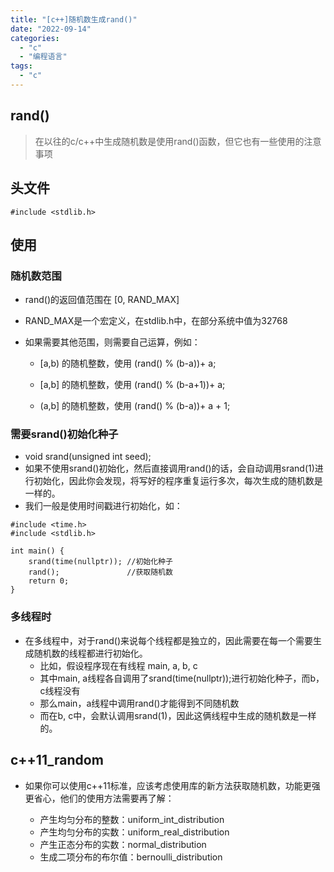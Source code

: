 ```yaml
---
title: "[c++]随机数生成rand()"
date: "2022-09-14"
categories: 
  - "c"
  - "编程语言"
tags: 
  - "c"
---
```


## rand()

> 在以往的c/c++中生成随机数是使用rand()函数，但它也有一些使用的注意事项

## 头文件

```
#include <stdlib.h>
```

## 使用

### 随机数范围

- rand()的返回值范围在 \[0, RAND\_MAX\]
- RAND\_MAX是一个宏定义，在stdlib.h中，在部分系统中值为32768
- 如果需要其他范围，则需要自己运算，例如：
    
    - \[a,b) 的随机整数，使用 (rand() % (b-a))+ a;
    - \[a,b\] 的随机整数，使用 (rand() % (b-a+1))+ a;
    
    - (a,b\] 的随机整数，使用 (rand() % (b-a))+ a + 1;

### 需要srand()初始化种子

- void srand(unsigned int seed);
- 如果不使用srand()初始化，然后直接调用rand()的话，会自动调用srand(1)进行初始化，因此你会发现，将写好的程序重复运行多次，每次生成的随机数是一样的。
- 我们一般是使用时间戳进行初始化，如：

```
#include <time.h>
#include <stdlib.h>

int main() {
    srand(time(nullptr)); //初始化种子
    rand();               //获取随机数
    return 0;
}
```

### 多线程时

- 在多线程中，对于rand()来说每个线程都是独立的，因此需要在每一个需要生成随机数的线程都进行初始化。
    - 比如，假设程序现在有线程 main, a, b, c
    - 其中main, a线程各自调用了srand(time(nullptr));进行初始化种子，而b，c线程没有
    - 那么main，a线程中调用rand()才能得到不同随机数
    - 而在b, c中，会默认调用srand(1)，因此这俩线程中生成的随机数是一样的。

## c++11\_random

- 如果你可以使用c++11标准，应该考虑使用<random>库的新方法获取随机数，功能更强更省心，他们的使用方法需要再了解：
    - 产生均匀分布的整数：uniform\_int\_distribution
    - 产生均匀分布的实数：uniform\_real\_distribution
    - 产生正态分布的实数：normal\_distribution
    - 生成二项分布的布尔值：bernoulli\_distribution
